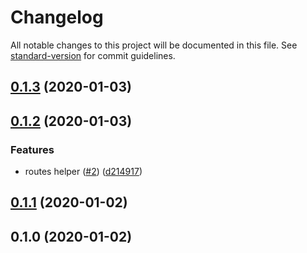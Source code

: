 # Changelog

All notable changes to this project will be documented in this file. See [standard-version](https://github.com/conventional-changelog/standard-version) for commit guidelines.

## [0.1.3](https://github.com/negebauer/routes-helper/compare/v0.1.2...v0.1.3) (2020-01-03)

## [0.1.2](https://github.com/negebauer/routes-helper/compare/v0.1.1...v0.1.2) (2020-01-03)


### Features

* routes helper ([#2](https://github.com/negebauer/routes-helper/issues/2)) ([d214917](https://github.com/negebauer/routes-helper/commit/d2149179e6f27b310c6993ce1e57de4b8120c9ad))

## [0.1.1](https://github.com/negebauer/routes-helper/compare/v0.1.0...v0.1.1) (2020-01-02)

## 0.1.0 (2020-01-02)
